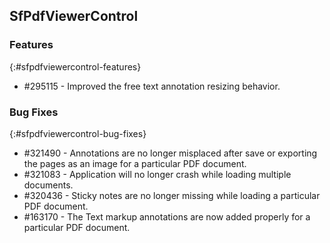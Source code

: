 ## SfPdfViewerControl

### Features
{:#sfpdfviewercontrol-features}

* \#295115 - Improved the free text annotation resizing behavior.

### Bug Fixes
{:#sfpdfviewercontrol-bug-fixes}

* \#321490 - Annotations are no longer misplaced after save or exporting the pages as an image for a particular PDF document.
* \#321083 - Application will no longer crash while loading multiple documents.
* \#320436 - Sticky notes are no longer missing while loading a particular PDF document.
* \#163170 - The Text markup annotations are now added properly for a particular PDF document.